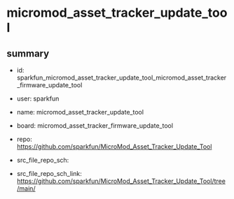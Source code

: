# micromod_asset_tracker_update_tool
 
## summary 
* id: sparkfun_micromod_asset_tracker_update_tool_micromod_asset_tracker_firmware_update_tool
* user: sparkfun
* name: micromod_asset_tracker_update_tool
* board: micromod_asset_tracker_firmware_update_tool
* repo: https://github.com/sparkfun/MicroMod_Asset_Tracker_Update_Tool



* src_file_repo_sch: 
* src_file_repo_sch_link: https://github.com/sparkfun/MicroMod_Asset_Tracker_Update_Tool/tree/main/






